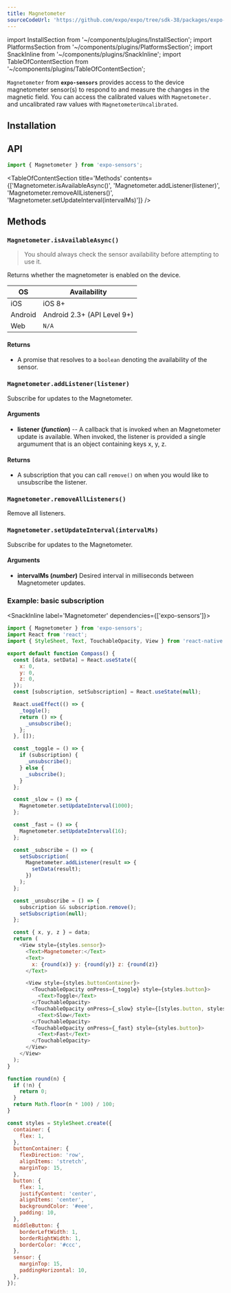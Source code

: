 ```yaml
---
title: Magnetometer
sourceCodeUrl: 'https://github.com/expo/expo/tree/sdk-38/packages/expo-sensors'
---
```


import InstallSection from '~/components/plugins/InstallSection';
import PlatformsSection from '~/components/plugins/PlatformsSection';
import SnackInline from '~/components/plugins/SnackInline';
import TableOfContentSection from '~/components/plugins/TableOfContentSection';

`Magnetometer` from **`expo-sensors`** provides access to the device magnetometer sensor(s) to respond to and measure the changes in the magnetic field. You can access the calibrated values with `Magnetometer.` and uncalibrated raw values with `MagnetometerUncalibrated`.

<PlatformsSection android emulator ios simulator />

## Installation

<InstallSection packageName="expo-sensors" />

## API

```js
import { Magnetometer } from 'expo-sensors';
```

<TableOfContentSection title='Methods' contents={['Magnetometer.isAvailableAsync()', 'Magnetometer.addListener(listener)', 'Magnetometer.removeAllListeners()', 'Magnetometer.setUpdateInterval(intervalMs)']} />

## Methods

### `Magnetometer.isAvailableAsync()`

> You should always check the sensor availability before attempting to use it.

Returns whether the magnetometer is enabled on the device.

| OS      | Availability                |
| ------- | --------------------------- |
| iOS     | iOS 8+                      |
| Android | Android 2.3+ (API Level 9+) |
| Web     | `N/A`                       |

#### Returns

- A promise that resolves to a `boolean` denoting the availability of the sensor.

### `Magnetometer.addListener(listener)`

Subscribe for updates to the Magnetometer.

#### Arguments

- **listener (_function_)** -- A callback that is invoked when an
  Magnetometer update is available. When invoked, the listener is
  provided a single argumument that is an object containing keys x, y,
  z.

#### Returns

- A subscription that you can call `remove()` on when you
  would like to unsubscribe the listener.

### `Magnetometer.removeAllListeners()`

Remove all listeners.

### `Magnetometer.setUpdateInterval(intervalMs)`

Subscribe for updates to the Magnetometer.

#### Arguments

- **intervalMs (_number_)** Desired interval in milliseconds between
  Magnetometer updates.

### Example: basic subscription

<SnackInline label='Magnetometer' dependencies={['expo-sensors']}>

```javascript
import { Magnetometer } from 'expo-sensors';
import React from 'react';
import { StyleSheet, Text, TouchableOpacity, View } from 'react-native';

export default function Compass() {
  const [data, setData] = React.useState({
    x: 0,
    y: 0,
    z: 0,
  });
  const [subscription, setSubscription] = React.useState(null);

  React.useEffect(() => {
    _toggle();
    return () => {
      _unsubscribe();
    };
  }, []);

  const _toggle = () => {
    if (subscription) {
      _unsubscribe();
    } else {
      _subscribe();
    }
  };

  const _slow = () => {
    Magnetometer.setUpdateInterval(1000);
  };

  const _fast = () => {
    Magnetometer.setUpdateInterval(16);
  };

  const _subscribe = () => {
    setSubscription(
      Magnetometer.addListener(result => {
        setData(result);
      })
    );
  };

  const _unsubscribe = () => {
    subscription && subscription.remove();
    setSubscription(null);
  };

  const { x, y, z } = data;
  return (
    <View style={styles.sensor}>
      <Text>Magnetometer:</Text>
      <Text>
        x: {round(x)} y: {round(y)} z: {round(z)}
      </Text>

      <View style={styles.buttonContainer}>
        <TouchableOpacity onPress={_toggle} style={styles.button}>
          <Text>Toggle</Text>
        </TouchableOpacity>
        <TouchableOpacity onPress={_slow} style={[styles.button, styles.middleButton]}>
          <Text>Slow</Text>
        </TouchableOpacity>
        <TouchableOpacity onPress={_fast} style={styles.button}>
          <Text>Fast</Text>
        </TouchableOpacity>
      </View>
    </View>
  );
}

function round(n) {
  if (!n) {
    return 0;
  }
  return Math.floor(n * 100) / 100;
}

const styles = StyleSheet.create({
  container: {
    flex: 1,
  },
  buttonContainer: {
    flexDirection: 'row',
    alignItems: 'stretch',
    marginTop: 15,
  },
  button: {
    flex: 1,
    justifyContent: 'center',
    alignItems: 'center',
    backgroundColor: '#eee',
    padding: 10,
  },
  middleButton: {
    borderLeftWidth: 1,
    borderRightWidth: 1,
    borderColor: '#ccc',
  },
  sensor: {
    marginTop: 15,
    paddingHorizontal: 10,
  },
});
```

</SnackInline>
